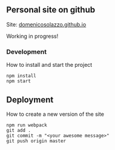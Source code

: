 ## Personal site on github
Site: [domenicosolazzo.github.io](https://domenicosolazzo.github.io)



Working in progress!


### Development
How to install and start the project

    npm install
    npm start

## Deployment
How to create a new version of the site

    npm run webpack
    git add .
    git commit -m "<your awesome message>"
    git push origin master
  

